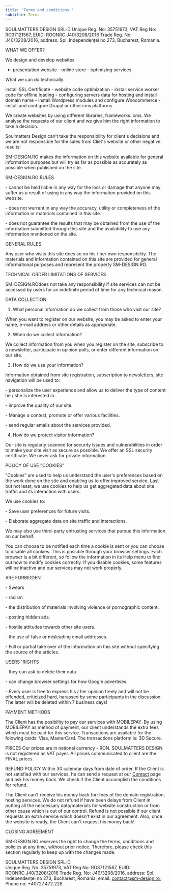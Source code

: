 ```yaml
---
title: 'Terms and conditions '
subtitle: Terms
---
```

SOULMATTERS DESIGN SRL-D
Unique Reg. No: 35751973, VAT Reg No: RO37121567, EUID: ROONRC.J40/3208/2016 Trade Reg. No: J40/3208/2016, address: Spl. Independenței no 273, Bucharest, Romania.

WHAT WE OFFER?

We design and develop websites 

* presentation website - online store - optimizing services

What we can do technically:

install SSL Certificate - website code optimization - install service worker code for offline loading - configuring servers data for hosting and install domain name - install Wordpress modules and configure Woocommerce - install and configure Drupal or other cms platforms.

We create websites by using different libraries, frameworks. cms. We analyse the requests of our client and we give him the right information to take a decision.

Soulmatters Design can't take the responsibility for client's decisions and we are not responsible for the sales from Cliet's website or other negative results!

SM-DESIGN.RO makes the information on this website available for general information purposes but will try as far as possible as accurately as possible when published on the site.

SM-DESIGN.RO RULES

\- cannot be held liable in any way for the loss or damage that anyone may suffer as a result of using in any way the information provided on this website.

\- does not warrant in any way the accuracy, utility or completeness of the information or materials contained in this site.

\- does not guarantee the results that may be obtained from the use of the information submitted through this site and the availability to use any information mentioned on the site.

GENERAL RULES

Any user who visits this site does so on his / her own responsibility. The materials and information contained on this site are provided for general informational purposes and represent the property SM-DESIGN.RO.

TECHNICAL ORDER LIMITATIONS OF SERVICES

SM-DESIGN.ROdoes not take any responsibility if site services can not be accessed by users for an indefinite period of time for any technical reason.

DATA COLLECTION

1. What personal information do we collect from those who visit our site?

When you want to register on our website, you may be asked to enter your name, e-mail address or other details as appropriate.

2. When do we collect information?

We collect information from you when you register on the site, subscribe to a newsletter, participate in opinion polls, or enter different information on our site.

3. How do we use your information?

Information obtained from site registration, subscription to newsletters, site navigation will be used to:

\- personalize the user experience and allow us to deliver the type of content he / she is interested in.

\- improve the quality of our site.

\- Manage a contest, promote or offer various facilities.

\- send regular emails about the services provided.

4. How do we protect visitor information?

Our site is regularly scanned for security issues and vulnerabilities in order to make your site visit as secure as possible. We offer an SSL security certificate. We never ask for private information.

POLICY OF USE "COOKIES"

"Cookies" are used to help us understand the user's preferences based on the work done on the site and enabling us to offer improved service. Last but not least, we use cookies to help us get aggregated data about site traffic and its interaction with users.

We use cookies to:

\- Save user preferences for future visits.

\- Elaborate aggregate data on site traffic and interactions.

We may also use third-party entrusting services that pursue this information on our behalf.

You can choose to be notified each time a cookie is sent or you can choose to disable all cookies. This is possible through your browser settings. Each browser is a bit different, so follow the information in its Help menu to find out how to modify cookies correctly. If you disable cookies, some features will be inactive and our services may not work properly.

ARE FORBIDDEN

\- Swears

\- racism

\- the distribution of materials involving violence or pornographic content.

\- posting hidden ads.

\- hostile attitudes towards other site users.

\- the use of false or misleading email addresses.

\- Full or partial take over of the information on this site without specifying the source of the articles.

USERS 'RIGHTS

\- they can ask to delete their data

\- can change browser settings for how Google advertises.

\- Every user is free to express his / her opinion freely and will not be offended, criticized hard, harassed by some participants in the discussion. The latter will be deleted within 7 business days!

PAYMENT METHODS

The Client has the posibility to pay our services with MOBILEPAY. By using MOBILEPAY as method of payment, our client understands the extra fees which must be paid for this service. Transactions are available for the folowing cards: Visa, MasterCard. The transactions platform is: 3D Secure.

PRICES
Our prices are in national currency - RON. SOULMATTERS DESIGN is not registered as VAT payer. All prices communicated to client are the FINAL prices.

REFUND POLICY
Within 30 calendar days from date of order.
If the Client is not satisfied with our services, he can send a request at our [Contact](https://sm-design.ro/contact) page and ask his money back. We check if the Client accomplish the conditions for refund.

The Client can't receive his money back for: fees of the domain registration, hosting services. We do not refund if have been delays from Client in putting all the neccessary data/materials for website construction or from other cause which is out of our control. Refund is not possible if our client requests an extra service which doesn't exist in our agreement. Also, once the website is ready, the Client can't request his money back!

CLOSING AGREEMENT

SM-DESIGN.RO reserves the right to change the terms, conditions and policies at any time, without prior notice. Therefore, please check this section regularly to keep up with the changes made.

SOULMATTERS DESIGN SRL-D\
Unique Reg. No: 35751973, VAT Reg No: RO37121567, EUID: ROONRC.J40/3208/2016 Trade Reg. No: J40/3208/2016, address: Spl. Independenței no 273, Bucharest, Romania, email: contact@sm-design.ro, Phone no: +40727.472.226
